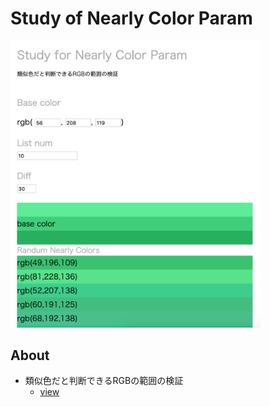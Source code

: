 # Study of Nearly Color Param
<img src="https://github.com/szgk/Study-for-Nearly-Color-Paramater/blob/master/img.png" width="400">

## About
- 類似色だと判断できるRGBの範囲の検証
	- [view](https://szgk.github.io/Study-for-Nearly-Color-Paramater/)